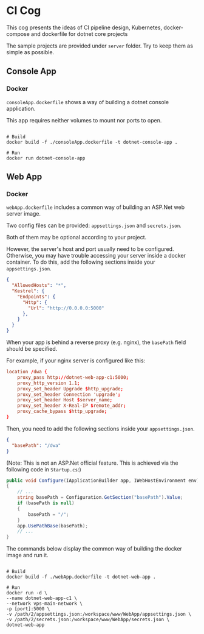 # CI Cog

This cog presents the ideas of CI pipeline design, Kubernetes, docker-compose and dockerfile for dotnet core projects

The sample projects are provided under `server` folder. Try to keep them as simple as possible.

## Console App

### Docker
`consoleApp.dockerfile` shows a way of building a dotnet console application.

This app requires neither volumes to mount nor ports to open.

``` shell

# Build
docker build -f ./consoleApp.dockerfile -t dotnet-console-app .

# Run
docker run dotnet-console-app

```

## Web App

### Docker
`webApp.dockerfile` includes a common way of building an ASP.Net web server image.

Two config files can be provided: `appsettings.json` and `secrets.json`.

Both of them may be optional according to your project.

However, the server's host and port usually need to be configured. Otherwise, you may have trouble accessing your server inside a docker container. To do this, add the following sections inside your `appsettings.json`.

``` json
{
  "AllowedHosts": "*",
  "Kestrel": {
    "Endpoints": {
      "Http": {
        "Url": "http://0.0.0.0:5000"
      },
    }
  }
}
```

When your app is behind a reverse proxy (e.g. nginx), the `basePath` field should be specified. 

For example, if your nginx server is configured like this:

``` conf
location /dwa {
    proxy_pass http://dotnet-web-app-c1:5000;
    proxy_http_version 1.1;
    proxy_set_header Upgrade $http_upgrade;
    proxy_set_header Connection 'upgrade';
    proxy_set_header Host $server_name;
    proxy_set_header X-Real-IP $remote_addr;
    proxy_cache_bypass $http_upgrade;
}
```

Then, you need to add the following sections inside your `appsettings.json`.

``` json
{
  "basePath": "/dwa"
}
```

(Note: This is not an ASP.Net official feature. This is achieved via the following code in `Startup.cs`:)

``` cs
public void Configure(IApplicationBuilder app, IWebHostEnvironment env)
{
    // ...
    string basePath = Configuration.GetSection("basePath").Value;
    if (basePath is null)
    {
        basePath = "/";
    }
    app.UsePathBase(basePath);
    // ...
}
```

The commands below display the common way of building the docker image and run it.

``` shell

# Build
docker build -f ./webApp.dockerfile -t dotnet-web-app .

# Run
docker run -d \
--name dotnet-web-app-c1 \
--network vps-main-network \
-p [port]:5000 \
-v /path/2/appsettings.json:/workspace/www/WebApp/appsettings.json \
-v /path/2/secrets.json:/workspace/www/WebApp/secrets.json \
dotnet-web-app

```